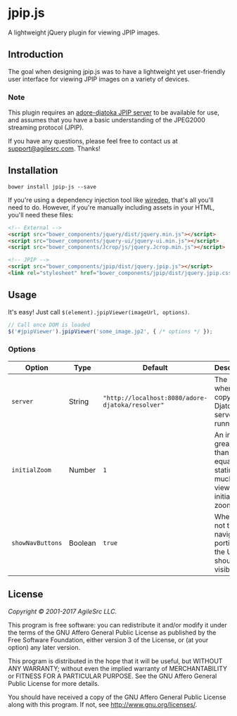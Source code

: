 # jpip.js

A lightweight jQuery plugin for viewing JPIP images.

## Introduction
The goal when designing jpip.js was to have a lightweight yet user-friendly user interface for viewing JPIP images on a variety of devices.

### Note
This plugin requires an [adore-djatoka JPIP server](http://sourceforge.net/apps/mediawiki/djatoka/index.php?title=Main_Page) to be available for use, and assumes that you have a basic understanding of the JPEG2000 streaming protocol (JPIP).

If you have any questions, please feel free to contact us at [support@agilesrc.com](mailto:support@agilesrc.com). Thanks!

## Installation
```
bower install jpip-js --save
```

If you're using a dependency injection tool like [wiredep](https://github.com/taptapship/wiredep.git), that's all you'll need to do. However, if you're manually including assets in your HTML, you'll need these files:

```html
<!-- External -->
<script src="bower_components/jquery/dist/jquery.min.js"></script>
<script src="bower_components/jquery-ui/jquery-ui.min.js"></script>
<script src="bower_components/Jcrop/js/jquery.Jcrop.min.js"></script>

<!-- JPIP -->
<script src="bower_components/jpip/dist/jquery.jpip.js"></script>
<link rel="stylesheet" href="bower_components/jpip/dist/jquery.jpip.css" />
```

## Usage
It's easy! Just call `$(element).jpipViewer(imageUrl, options)`.

```js
// Call once DOM is loaded
$('#jpipViewer').jpipViewer('some_image.jp2', { /* options */ });
```

### Options
| Option           | Type    | Default                                          | Description
| ------           | ------- | -------                                          | -----------
| `server`         | String  | `"http://localhost:8080/adore-djatoka/resolver"` | The path to where your copy of the Djatoka server is running.
| `initialZoom`    | Number  | `1`                                              | An integer greater than or equal to 1 stating how much the view should initially be zoomed in
| `showNavButtons` | Boolean | `true`                                           | Whether or not the navigation portion of the UI should be visible

## License

*Copyright © 2001-2017 AgileSrc LLC.*

This program is free software: you can redistribute it and/or modify
it under the terms of the GNU Affero General Public License as
published by the Free Software Foundation, either version 3 of the
License, or (at your option) any later version.

This program is distributed in the hope that it will be useful,
but WITHOUT ANY WARRANTY; without even the implied warranty of
MERCHANTABILITY or FITNESS FOR A PARTICULAR PURPOSE.  See the
GNU Affero General Public License for more details.

You should have received a copy of the GNU Affero General Public License
along with this program.  If not, see <http://www.gnu.org/licenses/>.

